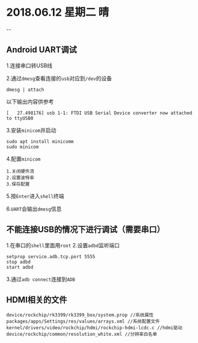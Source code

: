 # 2018.06.12 星期二 晴
--

## Android UART调试
1.连接串口转USB线

2.通过`dmesg`查看连接的`usb`对应到`/dev`的设备
```
dmesg | attach
```
以下输出内容供参考
```
[   27.498176] usb 1-1: FTDI USB Serial Device converter now attached to ttyUSB0
```

3.安装`minicom`并启动
```
sudo apt install minicomm
sudo minicom
```
4.配置`minicom`

    1.关闭硬件流
    2.设置波特率
    3.保存配置

5.按`Enter`进入`shell`终端

6.`UART`会输出`dmesg`信息

## 不能连接USB的情况下进行调试（需要串口）
1.在串口的`shell`里面用`root`
2.设置`adbd`监听端口
```
setprop service.adb.tcp.port 5555
stop adbd
start adbd
```
3.通过`adb connect`连接到`ADB`

## HDMI相关的文件
```
device/rockchip/rk3399/rk3399_box/system.prop //系统属性
packages/apps/Settings/res/values/arrays.xml //系统配置文件
kernel/drivers/video/rockchip/hdmi/rockchip-hdmi-lcdc.c //hdmi驱动
device/rockchip/common/resolution_white.xml //分辨率白名单
```

